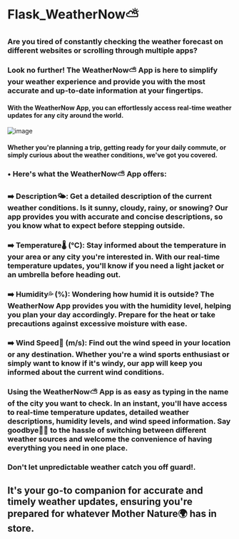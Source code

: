 # Flask_WeatherNow⛅

### Are you tired of constantly checking the weather forecast on different websites or scrolling through multiple apps? 

### Look no further! The WeatherNow⛅ App is here to simplify your weather experience and provide you with the most accurate and up-to-date information at your fingertips.

#### With the WeatherNow App, you can effortlessly access real-time weather updates for any city around the world.
![image](https://github.com/Abhaykumar04/Flask_WeatherNow/assets/112232080/8374bf35-b97d-45f8-bb4d-575e07fc96b7)


#### Whether you're planning a trip, getting ready for your daily commute, or simply curious about the weather conditions, we've got you covered.

### • Here's what the WeatherNow⛅ App offers:

### ➡️ Description🌤️: Get a detailed description of the current weather conditions. Is it sunny, cloudy, rainy, or snowing? Our app provides you with accurate and concise descriptions, so you know what to expect before stepping outside.

### ➡️ Temperature🌡️ (℃): Stay informed about the temperature in your area or any city you're interested in. With our real-time temperature updates, you'll know if you need a light jacket or an umbrella before heading out.

### ➡️ Humidity💦 (%): Wondering how humid it is outside? The WeatherNow App provides you with the humidity level, helping you plan your day accordingly. Prepare for the heat or take precautions against excessive moisture with ease.

### ➡️ Wind Speed🍃 (m/s): Find out the wind speed in your location or any destination. Whether you're a wind sports enthusiast or simply want to know if it's windy, our app will keep you informed about the current wind conditions.

### Using the WeatherNow⛅ App is as easy as typing in the name of the city you want to check. In an instant, you'll have access to real-time temperature updates, detailed weather descriptions, humidity levels, and wind speed information. Say goodbye👋🏻 to the hassle of switching between different weather sources and welcome the convenience of having everything you need in one place.

### Don't let unpredictable weather catch you off guard!.

## It's your go-to companion for accurate and timely weather updates, ensuring you're prepared for whatever Mother Nature🌍 has in store.

